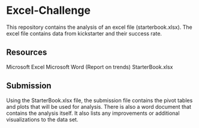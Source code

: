 # Excel-Challenge

This repository contains the analysis of an excel file (starterbook.xlsx). The excel file contains data from kickstarter and their success rate.

## Resources

Microsoft Excel
Microsoft Word (Report on trends)
StarterBook.xlsx

## Submission

Using the StarterBook.xlsx file, the submission file contains the pivot tables and plots that will be used for analysis. There is also a word document that contains the analysis itself. It also lists any improvements or additional visualizations to the data set.